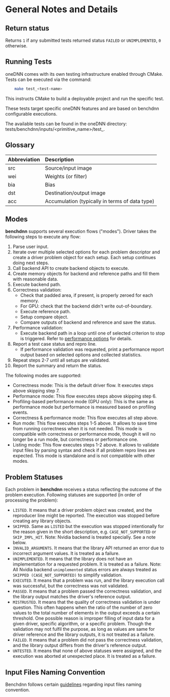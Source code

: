 # General Notes and Details

## Return status

Returns `1` if any submitted tests returned status `FAILED` or `UNIMPLEMENTED`,
`0` otherwise.

## Running Tests

oneDNN comes with its own testing infrastructure enabled through CMake. Tests
can be executed via the command:
``` sh
    make test_<test-name>
```
This instructs CMake to build a deployable project and run the specific test.

These tests target specific oneDNN features and are based on benchdnn
configurable executions.

The available tests can be found in the oneDNN directory:
tests/benchdnn/inputs/<primitive_name>/test_<test-name>.

## Glossary

| Abbreviation | Description
| :---         | :---
| src          | Source/input image
| wei          | Weights (or filter)
| bia          | Bias
| dst          | Destination/output image
| acc          | Accumulation (typically in terms of data type)

## Modes

**benchdnn** supports several execution flows ("modes"). Driver takes the
following steps to execute any flow:
1. Parse user input.
2. Iterate over multiple selected options for each problem descriptor and create
   a driver problem object for each setup. Each setup continues doing next
   steps.
3. Call backend API to create backend objects to execute.
4. Create memory objects for backend and reference paths and fill them with
   reasonable data.
5. Execute backend path.
6. Correctness validation:
   * Check that padded area, if present, is properly zeroed for each memory.
   * For GPU: check that the backend didn't write out-of-boundary.
   * Execute reference path.
   * Setup compare object.
   * Compare outputs of backend and reference and save the status.
7. Performance validation:
   * Execute backend path in a loop until one of selected criterion to stop is
     triggered. Refer to [performance options](knobs_common.md) for details.
8. Report a test case status and repro line.
   * If performance validation was requested, print a performance report output
     based on selected options and collected statistics.
9. Repeat steps 2-7 until all setups are validated.
10. Report the summary and return the status.

The following modes are supported:
* Correctness mode: This is the default driver flow. It executes steps above
  skipping step 7.
* Performance mode: This flow executes steps above skipping step 6.
* Profiling-based performance mode (GPU only): This is the same as performance
  mode but performance is measured based on profiling events.
* Correctness & performance mode: This flow executes all step above.
* Run mode: This flow executes steps 1-5 above. It allows to save time from
  running correctness when it is not needed. This mode is compatible with
  correctness or performance mode, though it will no longer be a run mode, but
  correctness or performance one.
* Listing mode: This flow executes steps 1-2 above. It allows to validate input
  files by parsing syntax and check if all problem repro lines are expected.
  This mode is standalone and is not compatible with other modes.

## Problem Statuses

Each problem in **benchdnn** receives a status reflecting the outcome of the
problem execution. Following statuses are supported (in order of processing the
problem):
* `LISTED`. It means that a driver problem object was created, and the
  reproducer line might be reported. The execution was stopped before creating
  any library objects.
* `SKIPPED`. Same as `LISTED` but the execution was stopped intentionally for
  the reason given in the short description, e.g. `CASE_NOT_SUPPORTED` or
  `SKIP_IMPL_HIT`.
  Note: Nvidia backend is treated specially. See a note below.
* `INVALID_ARGUMENTS`. It means that the library API returned an error due to
  incorrect argument values. It is treated as a failure.
* `UNIMPLEMENTED`. It means that the library does not have an implementation for
  a requested problem. It is treated as a failure.
  Note: All Nvidia backend `unimplemented` status errors are always treated as
  `SKIPPED (CASE_NOT_SUPPORTED)` to simplify validation.
* `EXECUTED`. It means that a problem was run, and the library execution call
  was successful, but the correctness was not validated.
* `PASSED`. It means that a problem passed the correctness validation, and the
  library output matches the driver's reference output.
* `MISTRUSTED`. It means that the quality of correctness validation is under
  question. This often happens when the ratio of the number of zero values to
  the total number of elements in the output exceeds a certain threshold. One
  possible reason is improper filling of input data for a given driver,
  specific algorithm, or a specific problem. Though the validation may not
  fulfil the purpose, as long as values are same for driver reference and the
  library outputs, it is not treated as a failure.
* `FAILED`. It means that a problem did not pass the correctness validation,
  and the library output differs from the driver's reference output.
* `UNTESTED`. It means that none of above statuses were assigned, and the
  execution was aborted at unexpected place. It is treated as a failure.

## Input Files Naming Convention

Benchdnn follows certain [guidelines](benchdnn_input_files_naming_convention.md)
regarding input files naming convention.
